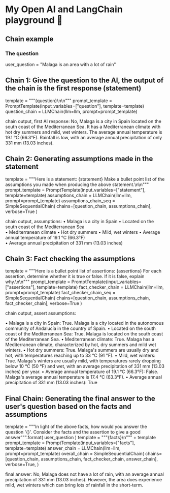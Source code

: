 # My Open AI and LangChain playground 🛴

## Chain example

### The question
user_question = "Malaga is an area with a lot of rain"

## Chain 1: Give the question to the AI, the output of the chain is the first response (statement)
template = """{question}\n\n"""
prompt_template = PromptTemplate(input_variables=["question"], template=template)
question_chain = LLMChain(llm=llm, prompt=prompt_template)

chain output, first AI response:
No, Malaga is a city in Spain located on the south coast of the Mediterranean Sea. It has a Mediterranean climate with hot dry summers and mild, wet winters. The average annual temperature is 19.1 °C (66.3°F). Rainfall is low, with an average annual precipitation of only 331 mm (13.03 inches).

## Chain 2: Generating assumptions made in the statement
template = """Here is a statement:
    {statement}
    Make a bullet point list of the assumptions you made when producing the above statement.\n\n"""
prompt_template = PromptTemplate(input_variables=["statement"], template=template)
assumptions_chain = LLMChain(llm=llm, prompt=prompt_template)
assumptions_chain_seq = SimpleSequentialChain(
    chains=[question_chain, assumptions_chain], verbose=True
)

chain output, assumptions:
• Malaga is a city in Spain
• Located on the south coast of the Mediterranean Sea  
• Mediterranean climate
• Hot dry summers
• Mild, wet winters
• Average annual temperature of 19.1 °C (66.3°F)       
• Average annual precipitation of 331 mm (13.03 inches)

## Chain 3: Fact checking the assumptions
template = """Here is a bullet point list of assertions:
{assertions}
For each assertion, determine whether it is true or false. If it is false, explain why.\n\n"""
prompt_template = PromptTemplate(input_variables=["assertions"], template=template)
fact_checker_chain = LLMChain(llm=llm, prompt=prompt_template)
fact_checker_chain_seq = SimpleSequentialChain(
    chains=[question_chain, assumptions_chain, fact_checker_chain], verbose=True
)

chain output, assert assumptions:

• Malaga is a city in Spain: True. Malaga is a city located in the autonomous community of Andalucía in the country of Spain.
• Located on the south coast of the Mediterranean Sea: True. Malaga is located on the south coast of the Mediterranean Sea.
• Mediterranean climate: True. Malaga has a Mediterranean climate, characterized by hot, dry summers and mild wet winters.
• Hot dry summers: True. Malaga's summers are usually dry and hot, with temperatures reaching up to 33 °C (91 °F).
• Mild, wet winters: True. Malaga's winters are usually mild, with temperatures rarely dropping below 10 °C (50 °F) and wet, with an average precipitation of 331 mm (13.03 inches) per year.
• Average annual temperature of 19.1 °C (66.3°F): False. Malaga's average annual temperature is 17.4 °C (63.3°F).
• Average annual precipitation of 331 mm (13.03 inches): True

## Final Chain: Generating the final answer to the user's question based on the facts and assumptions
template = """In light of the above facts, how would you answer the question '{}'. 
              Consider the facts and the assertion to give a good answer""".format(
    user_question
)
template = """{facts}\n""" + template
prompt_template = PromptTemplate(input_variables=["facts"], template=template)
answer_chain = LLMChain(llm=llm, prompt=prompt_template)
overall_chain = SimpleSequentialChain(
    chains=[question_chain, assumptions_chain, fact_checker_chain, answer_chain],
    verbose=True,
)

final answer:
No, Malaga does not have a lot of rain, with an average annual precipitation of 331 mm (13.03 inches). However, the area does experience mild, wet winters which can bring lots of rainfall in the short-term.